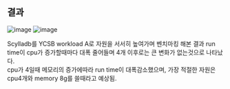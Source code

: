## 결과

![image](https://user-images.githubusercontent.com/80663476/176878781-3ce788c5-1ff0-4f13-a260-d00959a03b3b.png)
![image](https://user-images.githubusercontent.com/80663476/176878728-e202eba8-6fb5-46e4-bee7-4e437c36a601.png)

Scylladb를 YCSB workload A로 자원을 서서히 높여가며 벤치마킹 해본 결과
run time이 cpu가 증가할때마다 대폭 줄어들며 4개 이후로는 큰 변화가 없는것으로 나타났다.   
cpu가 4일때 메모리의 증가에따라 run time이 대폭감소했으며, 가장 적절한 자원은 cpu4개와 memory 8g를 쓸때라고 예상됨.

